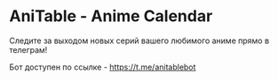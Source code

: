 # AniTable - Anime Calendar 

Следите за выходом новых серий вашего любимого аниме прямо в телеграм!

Бот доступен по ссылке - https://t.me/anitablebot